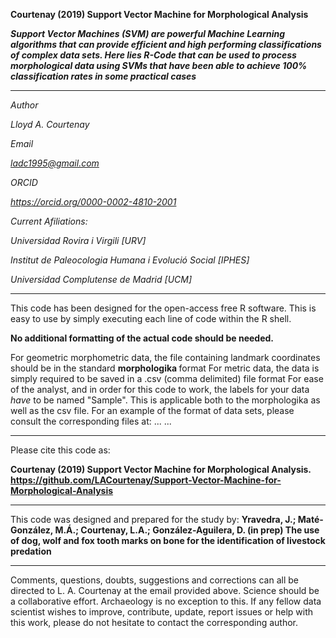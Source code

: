 <b> Courtenay (2019) Support Vector Machine for Morphological Analysis

<i> Support Vector Machines (SVM) are powerful Machine Learning algorithms that can provide efficient and high performing classifications 
of complex data sets. Here lies R-Code that can be used to process morphological data using SVMs that have been able to achieve 100%
classification rates in some practical cases </b> </i>

-----------------------------------------------------------------------------------------------------------------

<i>
Author

Lloyd A. Courtenay

Email

ladc1995@gmail.com

ORCID

https://orcid.org/0000-0002-4810-2001

Current Afiliations:

Universidad Rovira i Virgili [URV]

Institut de Paleocologia Humana i Evolució Social [IPHES]

Universidad Complutense de Madrid [UCM]
</i>

---------------------------------------------------------------------------------------------------

This code has been designed for the open-access free R software. This is easy to use by simply executing each line of code within the R shell. 

<b> No additional formatting of the actual code should be needed. </b>

For geometric morphometric data, the file containing landmark coordinates should be in the standard <b> morphologika </b> format
For metric data, the data is simply required to be saved in a .csv (comma delimited) file format
For ease of the analyst, and in order for this code to work, the labels for your data <i> have </i> to be named "Sample". This is applicable both to the morphologika as well
as the csv file. For an example of the format of data sets, please consult the corresponding files at:
...
...

--------------------------------------------------------

Please cite this code as:

 <b> Courtenay (2019) Support Vector Machine for Morphological Analysis. https://github.com/LACourtenay/Support-Vector-Machine-for-Morphological-Analysis
</b>

--------------------------------------------------------

This code was designed and prepared for the study by:
<b> Yravedra, J.; Maté-González, M.Á.; Courtenay, L.A.; González-Aguilera, D. (in prep) The use of dog, wolf and fox tooth marks on bone for the identification of livestock predation </b>

------------------------------------------------------------
Comments, questions, doubts, suggestions and corrections can all be directed to L. A. Courtenay at the email provided above.
Science should be a collaborative effort. Archaeology is no exception to this. If any fellow data
scientist wishes to improve, contribute, update, report issues or help with this work, please do not hesitate to contact the corresponding author.
